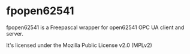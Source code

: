 # fpopen62541


fpopen62541 is a Freepascal wrapper for open62541 OPC UA client and server.

It's licensed under the Mozilla Public License v2.0 (MPLv2)
